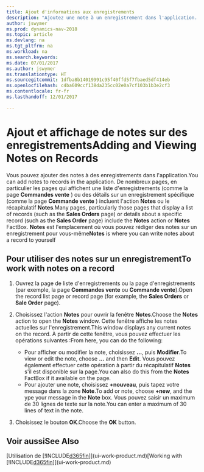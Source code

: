 ```yaml
---
title: Ajout d'informations aux enregistrements
description: "Ajoutez une note à un enregistrement dans l'application. Par exemple, si vous disposez d'informations supplémentaires sur une commande vente qui ne correspondent à aucun des champs de la commande vente, vous pouvez rédiger une procédure."
author: jswymer
ms.prod: dynamics-nav-2018
ms.topic: article
ms.devlang: na
ms.tgt_pltfrm: na
ms.workload: na
ms.search.keywords: 
ms.date: 07/01/2017
ms.author: jswymer
ms.translationtype: HT
ms.sourcegitcommit: 1dfba8b14019991c95f40ffd5f7fbaed5df414eb
ms.openlocfilehash: c4ba609ccf138da235cc02e0a7cf103b1b3e2cf3
ms.contentlocale: fr-fr
ms.lasthandoff: 12/01/2017

---
```

# <a name="adding-and-viewing-notes-on-records"></a><span data-ttu-id="dd7e5-104">Ajout et affichage de notes sur des enregistrements</span><span class="sxs-lookup"><span data-stu-id="dd7e5-104">Adding and Viewing Notes on Records</span></span>
 <span data-ttu-id="dd7e5-105">Vous <!--OnPrem and your colleagues -->pouvez ajouter des notes à des enregistrements dans l'application.</span><span class="sxs-lookup"><span data-stu-id="dd7e5-105">You <!--OnPrem and your colleagues -->can add notes to records in the application.</span></span> <span data-ttu-id="dd7e5-106">De nombreux pages, en particulier les pages qui affichent une liste d'enregistrements (comme la page **Commandes vente** ) ou des détails sur un enregistrement spécifique (comme la page **Commande vente** ) incluent l'action **Notes** ou le récapitulatif **Notes**.</span><span class="sxs-lookup"><span data-stu-id="dd7e5-106">Many pages, particularly those pages that display a list of records (such as the **Sales Orders** page) or details about a specific record (such as the **Sales Order** page) include the **Notes** action or **Notes** FactBox.</span></span> <span data-ttu-id="dd7e5-107">**Notes** est l'emplacement où vous pouvez rédiger des notes sur un enregistrement pour vous-même<!--OnPrem or others, and where you can view notes to you from others. For example, a note could be a general comment or processing instruction to your colleague, who can then respond to your note using their own **Notes**. Or, your colleague can add a note that gives you extra information about a sales order that is not covered by the information on the sales order. These notes and correspondences will follow the record as it is processed in the company.--></span><span class="sxs-lookup"><span data-stu-id="dd7e5-107">**Notes** is where you can write notes about a record to yourself<!--OnPrem or others, and where you can view notes to you from others. For example, a note could be a general comment or processing instruction to your colleague, who can then respond to your note using their own **Notes**. Or, your colleague can add a note that gives you extra information about a sales order that is not covered by the information on the sales order. These notes and correspondences will follow the record as it is processed in the company.--></span></span>

<!--OnPrem
> [!NOTE]  
>  You can only select one recipient of the note.-->  
  
## <a name="to-work-with-notes-on-a-record"></a><span data-ttu-id="dd7e5-108">Pour utiliser des notes sur un enregistrement</span><span class="sxs-lookup"><span data-stu-id="dd7e5-108">To work with notes on a record</span></span> 
  
1.  <span data-ttu-id="dd7e5-109">Ouvrez la page de liste d'enregistrements ou la page d'enregistrements (par exemple, la page **Commandes vente** ou **Commande vente**).</span><span class="sxs-lookup"><span data-stu-id="dd7e5-109">Open the record list page or record page (for example, the **Sales Orders** or **Sale Order** page).</span></span>  
  
    <!-- If **Notes** is not visible on the page, then you can customize the page to display the Notes FactBox. -->
  
2.  <span data-ttu-id="dd7e5-110">Choisissez l'action **Notes** pour ouvrir la fenêtre **Notes**.</span><span class="sxs-lookup"><span data-stu-id="dd7e5-110">Choose the **Notes** action to open the **Notes** window.</span></span> <span data-ttu-id="dd7e5-111">Cette fenêtre affiche les notes actuelles sur l'enregistrement.</span><span class="sxs-lookup"><span data-stu-id="dd7e5-111">This window displays any current notes on the record.</span></span> <span data-ttu-id="dd7e5-112">À partir de cette fenêtre, vous pouvez effectuer les opérations suivantes :</span><span class="sxs-lookup"><span data-stu-id="dd7e5-112">From here, you can do the following:</span></span>

    -   <span data-ttu-id="dd7e5-113">Pour afficher ou modifier la note, choisissez **…**, puis **Modifier**.</span><span class="sxs-lookup"><span data-stu-id="dd7e5-113">To view or edit the note, choose **...** and then **Edit**.</span></span> <span data-ttu-id="dd7e5-114">Vous pouvez également effectuer cette opération à partir du récapitulatif **Notes** s'il est disponible sur la page.</span><span class="sxs-lookup"><span data-stu-id="dd7e5-114">You can also do this from the **Notes** FactBox if it available on the page.</span></span>
    -   <span data-ttu-id="dd7e5-115">Pour ajouter une note, choisissez **+nouveau**, puis tapez votre message dans la zone **Note**.</span><span class="sxs-lookup"><span data-stu-id="dd7e5-115">To add or note, choose **+new**, and the ype your message in the **Note** box.</span></span> <span data-ttu-id="dd7e5-116">Vous pouvez saisir un maximum de 30 lignes de texte sur la note.</span><span class="sxs-lookup"><span data-stu-id="dd7e5-116">You can enter a maximum of 30 lines of text in the note.</span></span> 
  
<!-- 5.  In the **To** field, enter a user ID (your own or someone else’s) to indicate who the note is for.  
  
6.  Select the **Notify** field if you want to send a notification to the user in the **To** field. 
  
     If **Notify** is selected, the note will be sent as a notification to the user's **My Notifications** on the Role Center.  -->
  
3.  <span data-ttu-id="dd7e5-117">Choisissez le bouton **OK**.</span><span class="sxs-lookup"><span data-stu-id="dd7e5-117">Choose the **OK** button.</span></span>  

## <a name="see-also"></a><span data-ttu-id="dd7e5-118">Voir aussi</span><span class="sxs-lookup"><span data-stu-id="dd7e5-118">See Also</span></span>
<span data-ttu-id="dd7e5-119">[Utilisation de [!INCLUDE[d365fin](includes/d365fin_md.md)]](ui-work-product.md)</span><span class="sxs-lookup"><span data-stu-id="dd7e5-119">[Working with [!INCLUDE[d365fin](includes/d365fin_md.md)]](ui-work-product.md)</span></span>  
